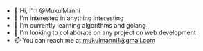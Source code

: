 - 👋 Hi, I’m @MukulManni
- 👀 I’m interested in anything interesting
- 🌱 I’m currently learning algorithms and golang
- 💞️ I’m looking to collaborate on any project on web development
- 📫 You can reach me at mukulmanni1@gmail.com

<!---
MukulManni/MukulManni is a ✨ special ✨ repository because its `README.md` (this file) appears on your GitHub profile.
You can click the Preview link to take a look at your changes.
--->
